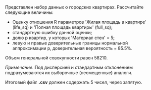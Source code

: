 Представлен набор данных о городских квартирах. Рассчитайте следующие величины:

* Оценку отношения R параметров 'Жилая площадь в квартире' (life_sq) и 'Полная площадь квартиры' (full_sq);
* стандартную ошибку данной оценки;
* долю p квартир, у которых 'Материал стен' = 5;
* левую и правые доверительные границы нормальной аппроксимации p, доверительная вероятность = 85.5%.

Объем генеральной совокупности равен 58210.    

*Примечание*. Под дисперсией и стандартным отклонением подразумеваются их выборочные (несмещенные) аналоги.
    
Итоговый файл **.csv** должен содержать 5 чисел, через запятую.